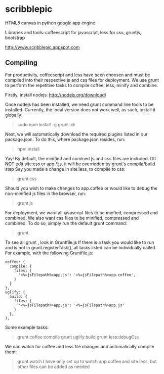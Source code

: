 scribblepic
===========

HTML5 canvas in python google app engine

Libraries and tools: coffeescript for javascript, less for css, gruntjs, bootstrap

http://www.scribblepic.appspot.com

## Compiling ##
For productivity, coffeescript and less have been choosen and 
must be compiled into their respective js and css files for deployment.
We use grunt to perform the repetitive tasks to compile coffee, less, minify and combine.

Firstly, install nodejs: http://nodejs.org/download/

Once nodejs has been installed, we need grunt command line tools to be installed.
Currently, the local version does not work well, as such, install it globally:
> sudo npm install -g grunt-cli

Next, we will automatically download the required plugins
listed in our package.json. To do this, where package.json resides, run:
> npm install


Yay! By default, the minified and comined js and css files are included.
DO NOT edit site.css or app.*.js, it will be overridden by grunt's compile/build step
Say you made a change in site.less, to compile to css:
> grunt css

Should you wish to make changes to app.coffee or would like to 
debug the non-minified js files in the browser, run:  
> grunt js

For deployment, we want all javascript files to be minfied, compressed and combined.
We also want css files to be minified, compressed and combined.
To do so, simply run the default grunt command:
> grunt

To see all grunt <commands>, look in Gruntfile.js
If there is a task you would like to run and is not in grunt.registerTask(), 
all tasks listed can be individually called. For example, with the following Gruntfile.js:

    coffee: {
      compile: {
        files: {
          '<%=jsFilepath%>app.js': '<%=jsFilepath%>app.coffee', 
        }
      }
    },
    uglify: {
      build: {
        files: {
          '<%=jsFilepath%>app.js': '<%=jsFilepath%>app.js'
        }
      },
    },

Some example tasks:
> grunt coffee:compile
> grunt uglify:build
> grunt less:debugCss

We can watch for coffee and less file changes and automatically compile them:
> grunt watch
I have only set up to watch app.coffee and site.less, but other files can be added as needed